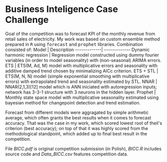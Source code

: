 # Business Inteligence Case Challenge
Goal of the competition was to forecast KPI of the monthly revenue from retail sales of electricity. My work was based on custom ensemble method prepared in <tt>R</tt> using <tt>forecast</tt> and <tt>prophet</tt> libraries. Combination consisted of:
Model | Description
-------------| -------------
Dynamic harmonic regression | Regression model constructed using dummy fourier variables (in order to model seasonality) with (non-seasonal) ARIMA errors.
ETS | ETS(M, Ad, M) model with multiplicative errors and seasonality with additive damped trend chosen by minimalizing AICc criterion.
ETS + STL | ETS(M, N, N) model (simple exponential smoothing with multiplicative errors) with extrapolated trend and seasonality estimated by STL.
NNAR | NNAR(2,1,3)[12] model which is ANN iniciated with autoregression inputs; network has 3-3-1 structure with 3 neurons in the hidden layer.
Prophet | Monthly state space model with multiplicative seasonality estimated using bayesian method for changepoint detection and trend estimation.

Forecast from different models were aggragated by simple arithmetic average, which often grants the best results when it comes to forecast accuracy. That was the case in my work, which scored lowest root of theil's criterion (best accuracy); on top of that it was highly scored from the methodological standpoint, which added up to final best result in the competition.

File *BICC.pdf* is original competition submission (in Polish), *BICC.R* includes source code and *Data_BICC.csv* features competition data.

